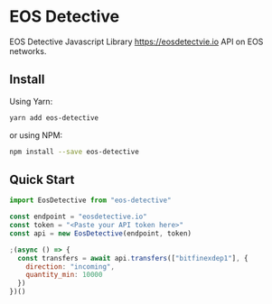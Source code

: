 # EOS Detective

EOS Detective Javascript Library <https://eosdetectvie.io> API on EOS networks.

## Install

Using Yarn:

```bash
yarn add eos-detective
```

or using NPM:

```bash
npm install --save eos-detective
```

## Quick Start

```js
import EosDetective from "eos-detective"

const endpoint = "eosdetective.io"
const token = "<Paste your API token here>"
const api = new EosDetective(endpoint, token)

;(async () => {
  const transfers = await api.transfers(["bitfinexdep1"], {
    direction: "incoming",
    quantity_min: 10000
  })
})()
```
